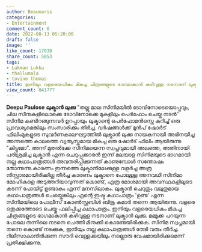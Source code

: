 ```yaml
---
author: Beaumaris
categories:
- Entertainment
comment_count: 0
date: 2022-08-13 05:20:00
draft: false
image: ''
like_count: 17038
share_count: 5853
tags:
- Lukman Lukku
- thallumala
- tovino thomas
title: ഇനിയും വളരെയധികം മികച്ച ചിത്രങ്ങളുടെ ഭാഗമാകാൻ കഴിവുള്ള നടനാണ് ലുക്മാൻ ലുക്കു
view_count: 841777
---
```


**Deepu Paulose** **ലുക്മാൻ ലുക്കു** "തല്ലു മാല സിനിമയിൽ ടോവിനോടെയൊപ്പവും, ചില സീനുകളിലൊക്കെ ടോവിനോക്കെ മുകളിലും പെർഫോം ചെയ്ത നടൻ'' സിനിമ കണ്ടിറങ്ങുന്നവർ ഉറപ്പായും ലുക്മാന്റെ പെർഫോമൻസ്നെ കുറിച്ച് ഒരു പ്രാവശ്യമെങ്കിലും സംസാരിക്കും തീർച്ച. വർഷങ്ങൾക്ക് മുൻപ് ഷോർട് ഫിലിംമുകളുടെ സുവർണകാലഘട്ടത്തിൽ ലുക്മാൻ ലുക്കു നായകനായി അഭിനയിച്ച അന്നത്തെ കാലത്തെ വ്യത്യസ്തമായ മികച്ച ഒരു ഷോർട് ഫിലിം ആയിരുന്നു "കിട്ടുമോ". അന്ന് മുതൽക്കേ സിനിമയെന്ന സ്വപ്നവുമായി അലഞ്ഞ, അതിനായി പരിശ്രമിച്ച ലുക്മാൻ എന്ന ചെറുപ്പക്കാരൻ ഇന്ന് മലയാള സിനിമയുടെ ഭാഗമായി നല്ല കഥാപാത്രങ്ങൾ അവതരിപ്പിക്കുന്നത് കാണുമ്പോൾ സന്തോഷം തോന്നുന്നു.കാരണം ഇന്നത്തെ ലുക്മാനിലേക്കുള്ള വളർച്ച അത്ര നിസ്സാരമായിരിക്കില്ല തീർച്ച കാരണം ലുക്മാനെ പോലുള്ള അനവധി സിനിമാ മോഹികളെ അടുത്തറിയാവുന്നത് കൊണ്ട്, എത്ര മോശമായി അവസ്ഥകളിലൂടെ കടന്ന് പോയിട്ട് ഉണ്ടാകും എന്ന് മനസിലാകും. ലുക്മാൻ ചെറുതും വലുതുമായ കഥാപാത്രങ്ങൾ ചെയ്തെങ്കിലും എന്റെ ഇഷ്ട കഥാപാത്രം 'ഉണ്ട' എന്ന സിനിമയിലെ പോലീസ് കോൺസ്റ്റബിൾ ബിജു കുമാർ തന്നെ ആയിരുന്നു. വളരെ ഒതുക്കത്തോടെ ചെയ്തു ഫലിപ്പിച്ച കഥാപാത്രം. ഇനിയും വളരെയധികം മികച്ച ചിത്രങ്ങളുടെ ഭാഗമാകാൻ കഴിവുള്ള നടനാണ് ലുക്മാൻ ലുക്കു. മമ്മൂക്ക പറയുന്ന പോലെ തന്നിലെ നടനെ ചെത്തി മിനുക്കി കൊണ്ടേയിരിക്കുക. സിനിമ സ്വപ്നമായി തന്നെ കൊണ്ട് നടക്കുക, ഇനിയും നല്ല കഥാപാത്രങ്ങൾ തേടി വരും തീർച്ച. റിലീസാകാനിരിക്കുന്ന സൗദി വെള്ളക്കയിലും നല്ലൊരു വേഷമായിരിക്കുമെന്ന് പ്രതീക്ഷിക്കുന്നു.